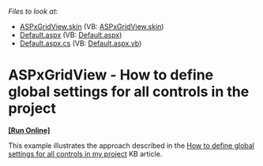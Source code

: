 <!-- default file list -->
*Files to look at*:

* [ASPxGridView.skin](./CS/WebSite/App_Themes/MyDefault/ASPxGridView.skin) (VB: [ASPxGridView.skin](./VB/WebSite/App_Themes/MyDefault/ASPxGridView.skin))
* [Default.aspx](./CS/WebSite/Default.aspx) (VB: [Default.aspx](./VB/WebSite/Default.aspx))
* [Default.aspx.cs](./CS/WebSite/Default.aspx.cs) (VB: [Default.aspx.vb](./VB/WebSite/Default.aspx.vb))
<!-- default file list end -->
# ASPxGridView - How to define global settings for all controls in the project
<!-- run online -->
**[[Run Online]](https://codecentral.devexpress.com/e5105/)**
<!-- run online end -->


<p>This example illustrates the approach described in the <a href="https://www.devexpress.com/Support/Center/p/KA18916">How to define global settings for all controls in my project</a> KB article.</p>

<br/>


